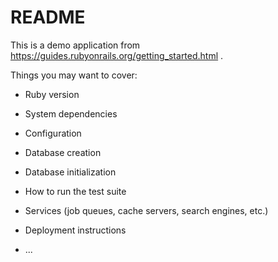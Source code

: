 # README

This is a demo application from https://guides.rubyonrails.org/getting_started.html .

Things you may want to cover:

* Ruby version

* System dependencies

* Configuration

* Database creation

* Database initialization

* How to run the test suite

* Services (job queues, cache servers, search engines, etc.)

* Deployment instructions

* ...
